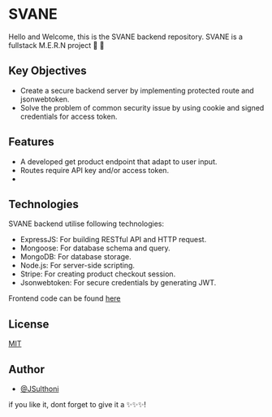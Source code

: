 # SVANE

Hello and Welcome, this is the SVANE backend repository. SVANE is a fullstack M.E.R.N project 🚀 🌟

## Key Objectives
* Create a secure backend server by implementing protected route and jsonwebtoken.
* Solve the problem of common security issue by using cookie and signed credentials for access token.


## Features
* A developed get product endpoint that adapt to user input.
* Routes require API key and/or access token.
* 

## Technologies
SVANE backend utilise following technologies:

* ExpressJS: For building RESTful API and HTTP request.
* Mongoose: For database schema and query.
* MongoDB: For database storage.
* Node.js: For server-side scripting.
* Stripe: For creating product checkout session.
* Jsonwebtoken: For secure credentials by generating JWT.

Frontend code can be found [here](https://github.com/JSulthoni/SVANE-frontend)

## License
[MIT](https://choosealicense.com/licenses/mit/)


## Author
- [@JSulthoni](https://www.github.com/JSulthoni)

if you like it, dont forget to give it a ✨✨✨!
